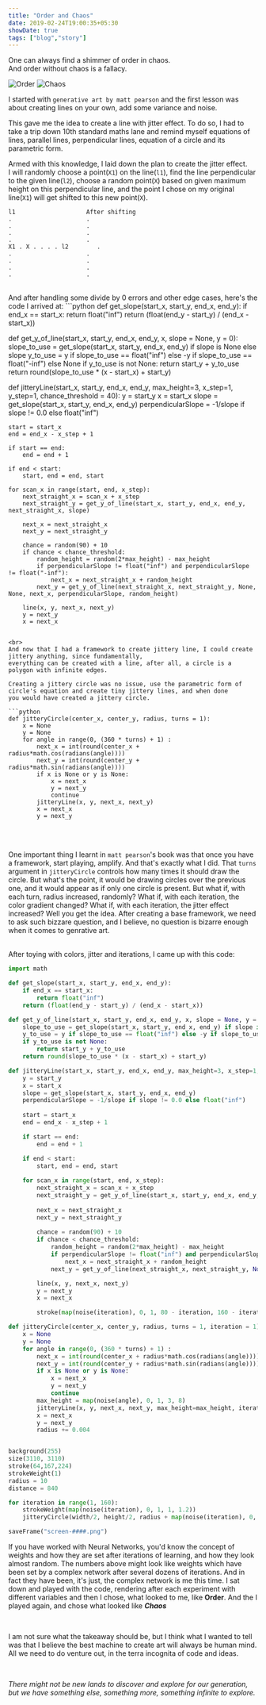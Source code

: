 ```yaml
---
title: "Order and Chaos"
date: 2019-02-24T19:00:35+05:30
showDate: true
tags: ["blog","story"]
---
```


One can always find a shimmer of order in chaos. 
<br>
And order without chaos is a fallacy.

![Order](/art/gallery/images/order.png)
![Chaos](/art/gallery/images/chaos.png)

I started with `generative art by matt pearson` and the first lesson was about
creating lines on your own, add some variance and noise.

This gave me the idea to create a line with jitter effect.
To do so, I had to take a trip down 10th standard maths lane and
remind myself equations of lines, parallel lines, perpendicular lines,
equation of a circle and its parametric form.

Armed with this knowledge, I laid down the plan to create the jitter effect.
<br>
I will randomly choose a point(`X1`) on the line(`l1`), find the line perpendicular to the given line(`l2`), choose a random point(`X`) based on given maximum height on this perpendicular line, and the point I chose on my original line(`X1`) will get shifted to this new point(`X`).

```
l1                    After shifting 
.                     .
.                     .
.                     .
.                     .
X1 . X . . . . l2        .
.                     .
.                     .
.                     .
.                     .
```

<br>
And after handling some divide by 0 errors and other edge cases, here's the code I arrived at:
```python
def get_slope(start_x, start_y, end_x, end_y):
	if end_x == start_x:
		return float("inf")
	return (float(end_y - start_y) / (end_x - start_x))

def get_y_of_line(start_x, start_y, end_x, end_y, x, slope = None, y = 0):
	slope_to_use = get_slope(start_x, start_y, end_x, end_y) if slope is None else slope
	y_to_use = y if slope_to_use == float("inf") else -y if slope_to_use == float("-inf") else None 
	if y_to_use is not None:
		return start_y + y_to_use
	return round(slope_to_use * (x - start_x) + start_y)

def jitteryLine(start_x, start_y, end_x, end_y, max_height=3, x_step=1, y_step=1, chance_threshold = 40):
	y = start_y
	x = start_x
	slope = get_slope(start_x, start_y, end_x, end_y)
	perpendicularSlope = -1/slope if slope != 0.0 else float("inf")
	
	start = start_x
	end = end_x - x_step + 1

	if start == end:
		end = end + 1

	if end < start:
		start, end = end, start
	
	for scan_x in range(start, end, x_step):
		next_straight_x = scan_x + x_step
		next_straight_y = get_y_of_line(start_x, start_y, end_x, end_y, next_straight_x, slope)
		
		next_x = next_straight_x
		next_y = next_straight_y
	
		chance = random(90) + 10
		if chance < chance_threshold:
			random_height = random(2*max_height) - max_height
			if perpendicularSlope != float("inf") and perpendicularSlope != float("-inf"):
				next_x = next_straight_x + random_height
			next_y = get_y_of_line(next_straight_x, next_straight_y, None, None, next_x, perpendicularSlope, random_height)

		line(x, y, next_x, next_y)
		y = next_y
		x = next_x
```

<br>
And now that I had a framework to create jittery line, I could create jittery anything, since fundamentally,
everything can be created with a line, after all, a circle is a polygon with infinite edges.

Creating a jittery circle was no issue, use the parametric form of circle's equation and create tiny jittery lines, and when done
you would have created a jittery circle.

```python
def jitteryCircle(center_x, center_y, radius, turns = 1):
	x = None
	y = None
	for angle in range(0, (360 * turns) + 1) :
		next_x = int(round(center_x + radius*math.cos(radians(angle))))
		next_y = int(round(center_y + radius*math.sin(radians(angle))))
		if x is None or y is None:
			x = next_x
			y = next_y
			continue
		jitteryLine(x, y, next_x, next_y)
		x = next_x
		y = next_y
```

<br>
<br>

One important thing I learnt in `matt pearson`'s book was that once you have a framework, start playing, amplify.
And that's exactly what I did. That `turns` argument in `jitteryCircle` controls how many times it should draw the circle.
But what's the point, it would be drawing circles over the previous one, and it would appear as if only one circle is present.
But what if, with each turn, radius increased, randomly? What if, with each iteration, the color gradient changed? What if, with each iteration,
the jitter effect increased?
Well you get the idea. After creating a base framework, we need to ask such bizzare question, and I believe, no question is bizarre enough when it comes
to genrative art.

<br>
After toying with colors, jitter and iterations, I came up with this code:

```python
import math

def get_slope(start_x, start_y, end_x, end_y):
	if end_x == start_x:
		return float("inf")
	return (float(end_y - start_y) / (end_x - start_x))

def get_y_of_line(start_x, start_y, end_x, end_y, x, slope = None, y = 0):
	slope_to_use = get_slope(start_x, start_y, end_x, end_y) if slope is None else slope
	y_to_use = y if slope_to_use == float("inf") else -y if slope_to_use == float("-inf") else None 
	if y_to_use is not None:
		return start_y + y_to_use
	return round(slope_to_use * (x - start_x) + start_y)

def jitteryLine(start_x, start_y, end_x, end_y, max_height=3, x_step=1, y_step=1, chance_threshold = 40, iteration = 1):
	y = start_y
	x = start_x
	slope = get_slope(start_x, start_y, end_x, end_y)
	perpendicularSlope = -1/slope if slope != 0.0 else float("inf")
	
	start = start_x
	end = end_x - x_step + 1

	if start == end:
		end = end + 1

	if end < start:
		start, end = end, start
	
	for scan_x in range(start, end, x_step):
		next_straight_x = scan_x + x_step
		next_straight_y = get_y_of_line(start_x, start_y, end_x, end_y, next_straight_x, slope)
		
		next_x = next_straight_x
		next_y = next_straight_y
	
		chance = random(90) + 10
		if chance < chance_threshold:
			random_height = random(2*max_height) - max_height
			if perpendicularSlope != float("inf") and perpendicularSlope != float("-inf"):
				next_x = next_straight_x + random_height
			next_y = get_y_of_line(next_straight_x, next_straight_y, None, None, next_x, perpendicularSlope, random_height)

		line(x, y, next_x, next_y)
		y = next_y
		x = next_x

		stroke(map(noise(iteration), 0, 1, 80 - iteration, 160 - iteration), map(noise(iteration), 0, 1, 0 + iteration, 0 + iteration), map(noise(iteration), 0, 1, 0 + iteration*1.8, 0 + iteration*1.8), map(noise(iteration), 0, 1, 0 + iteration*1.2, 0 + iteration*1.2))

def jitteryCircle(center_x, center_y, radius, turns = 1, iteration = 1):
	x = None
	y = None
	for angle in range(0, (360 * turns) + 1) :
		next_x = int(round(center_x + radius*math.cos(radians(angle))))
		next_y = int(round(center_y + radius*math.sin(radians(angle))))
		if x is None or y is None:
			x = next_x
			y = next_y
			continue
		max_height = map(noise(angle), 0, 1, 3, 8)
		jitteryLine(x, y, next_x, next_y, max_height=max_height, iteration=iteration)
		x = next_x
		y = next_y
		radius += 0.004


background(255)
size(3110, 3110)
stroke(64,167,224)
strokeWeight(1)	
radius = 10
distance = 840

for iteration in range(1, 160):
	strokeWeight(map(noise(iteration), 0, 1, 1, 1.2))
	jitteryCircle(width/2, height/2, radius + map(noise(iteration), 0, 1, radius*iteration*0.7, radius*iteration), 15, iteration=iteration*0.4)

saveFrame("screen-####.png")
```

If you have worked with Neural Networks, you'd know the concept of weights and how they are set after iterations of learning, and how they look
almost random.
The numbers above might look like weights which have been set by a complex network after several dozens of iterations. And in fact they have been, it's 
just, the complex network is me this time. I sat down and played with the code, rendering after each experiment with different variables and then I chose,
what looked to me, like **Order**.
And the I played again, and chose what looked like ***Chaos***

<br>

I am not sure what the takeaway should be, but I think what I wanted to tell was that I believe the best machine to create art will always be human mind.
All we need to do venture out, in the terra incognita of code and ideas.

<br>

_There might not be new lands to discover and explore for our generation, but we have something else, something more, something infinite to explore._